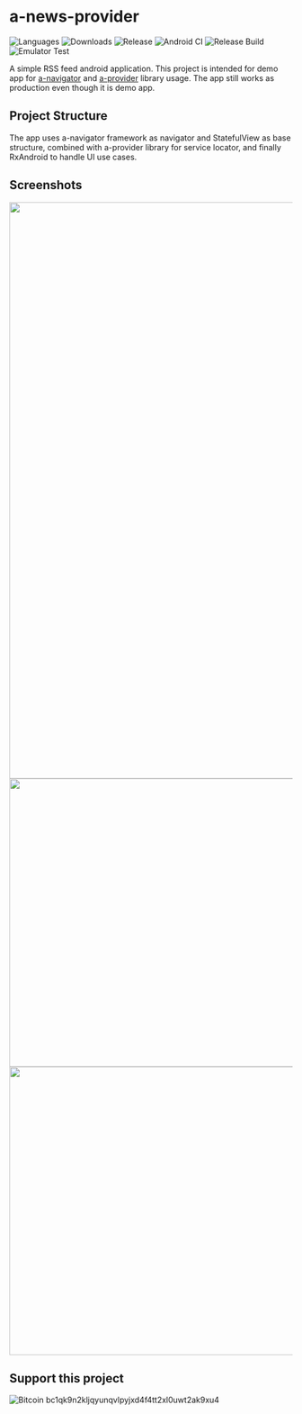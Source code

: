 # a-news-provider

![Languages](https://img.shields.io/github/languages/top/rh-id/a-news-provider)
![Downloads](https://img.shields.io/github/downloads/rh-id/a-news-provider/total)
![Release](https://img.shields.io/github/v/release/rh-id/a-news-provider)
![Android CI](https://github.com/rh-id/a-news-provider/actions/workflows/gradlew-build.yml/badge.svg)
![Release Build](https://github.com/rh-id/a-news-provider/actions/workflows/android-release.yml/badge.svg)
![Emulator Test](https://github.com/rh-id/a-news-provider/actions/workflows/android-emulator-test.yml/badge.svg)


A simple RSS feed android application.
This project is intended for demo app for [a-navigator](https://github.com/rh-id/a-navigator) and [a-provider](https://github.com/rh-id/a-provider) library usage.
The app still works as production even though it is demo app.

## Project Structure

The app uses a-navigator framework as navigator and StatefulView as base structure,
combined with a-provider library for service locator,
and finally RxAndroid to handle UI use cases.

## Screenshots
<img src="https://github.com/rh-id/a-news-provider/blob/master/fastlane/metadata/android/en-US/images/featureGraphic.png" width="1024"/>

<img src="https://github.com/rh-id/a-news-provider/blob/master/fastlane/metadata/android/en-US/images/phoneScreenshots/1.png" height="512"/>
<img src="https://github.com/rh-id/a-news-provider/blob/master/fastlane/metadata/android/en-US/images/phoneScreenshots/2.png" height="512"/>

## Support this project
![Bitcoin](https://img.shields.io/badge/Bitcoin-000000?style=for-the-badge&logo=bitcoin&logoColor=white&link=bitcoin://bc1qk9n2kljqyunqvlpyjxd4f4tt2xl0uwt2ak9xu4)
bc1qk9n2kljqyunqvlpyjxd4f4tt2xl0uwt2ak9xu4
